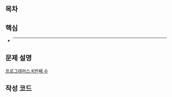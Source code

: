 ## 목차 

## 핵심
- ** ** 

## 문제 설명
[프로그래머스 K번째 수](https://programmers.co.kr/learn/courses/30/lessons/42748)

## 작성 코드 